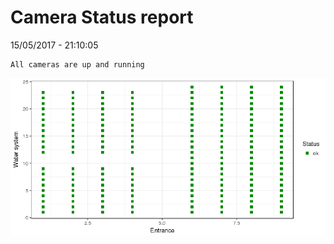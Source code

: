 Camera Status report
================
15/05/2017 - 21:10:05

    All cameras are up and running

![](camreport_files/figure-markdown_github/unnamed-chunk-2-1.png)
